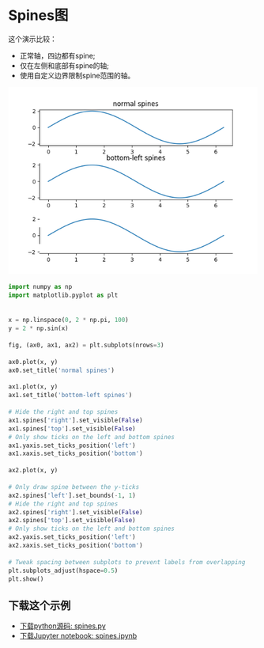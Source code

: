 # Spines图

这个演示比较：

 - 正常轴，四边都有spine;
 - 仅在左侧和底部有spine的轴;
 - 使用自定义边界限制spine范围的轴。

![Spines图示例](/static/images/gallery/sphx_glr_spines_001.png)

```python
import numpy as np
import matplotlib.pyplot as plt


x = np.linspace(0, 2 * np.pi, 100)
y = 2 * np.sin(x)

fig, (ax0, ax1, ax2) = plt.subplots(nrows=3)

ax0.plot(x, y)
ax0.set_title('normal spines')

ax1.plot(x, y)
ax1.set_title('bottom-left spines')

# Hide the right and top spines
ax1.spines['right'].set_visible(False)
ax1.spines['top'].set_visible(False)
# Only show ticks on the left and bottom spines
ax1.yaxis.set_ticks_position('left')
ax1.xaxis.set_ticks_position('bottom')

ax2.plot(x, y)

# Only draw spine between the y-ticks
ax2.spines['left'].set_bounds(-1, 1)
# Hide the right and top spines
ax2.spines['right'].set_visible(False)
ax2.spines['top'].set_visible(False)
# Only show ticks on the left and bottom spines
ax2.yaxis.set_ticks_position('left')
ax2.xaxis.set_ticks_position('bottom')

# Tweak spacing between subplots to prevent labels from overlapping
plt.subplots_adjust(hspace=0.5)
plt.show()
```

## 下载这个示例
            
- [下载python源码: spines.py](https://matplotlib.org/_downloads/spines.py)
- [下载Jupyter notebook: spines.ipynb](https://matplotlib.org/_downloads/spines.ipynb)